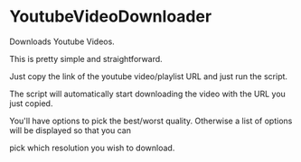 # YoutubeVideoDownloader
Downloads Youtube Videos.

This is pretty simple and straightforward.

Just copy the link of the youtube video/playlist URL and just run the script.

The script will automatically start downloading the video with the URL you just copied.

You'll have options to pick the best/worst quality. Otherwise a list of options will be displayed so that you can

pick which resolution you wish to download.

